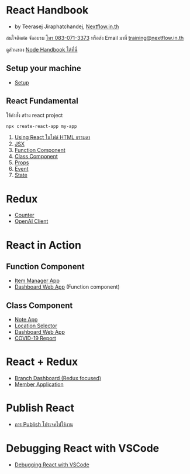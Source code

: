 
# React Handbook

- by Teerasej Jiraphatchandej, [Nextflow.in.th](https://www.nextflow.in.th)

สนใจติดต่อ จัดอบรม [โทร 083-071-3373](tel:083-071-3373) หรือส่ง Email มาที่ [training@nextflow.in.th](mailto:training@nextflow.in.th)

ดูส่วนของ [Node Handbook ได้ที่นี่](https://github.com/teerasej/node-handbook/)

## Setup your machine

- [Setup](setup.md)


## React Fundamental 

ใช้คำสั่ง สร้าง react project

```bash
npx create-react-app my-app
```

1. [Using React ในไฟล์ HTML ธรรมดา](/using-react.md)
2. [JSX](/jsx.md)
3. [Function Component](/function-component.md)
4. [Class Component](/class-component.md)
5. [Props](/props.md)
6. [Event](/event.md)
7. [State](/state.md)

# Redux 

- [Counter](/practice/counter/readme.md)
- [OpenAI Client](/practice/openai/readme.md)


# React in Action 

## Function Component 

- [Item Manager App](/practice/item-manager-app/readme.md)
- [Dashboard Web App](practice/dashboard-app-function-component/readme.md) (Function component)

## Class Component

- [Note App](/practice/note-app-saga/readme.md)
- [Location Selector](/practice/location-selector/readme.md)
- [Dashboard Web App](practice/dashboard-app/readme.md)
- [COVID-19 Report](practice/covid-today/readme.md)

# React + Redux 

- [Branch Dashboard (Redux focused)](practice/dashboard-app-redux-focus/readme.md)
- [Member Application](practice/member-app/readme.md)

# Publish React

- [การ Publish โปรเจคไปใช้งาน](publish.md) 

# Debugging React with VSCode

- [Debugging React with VSCode](/debugging.md)
